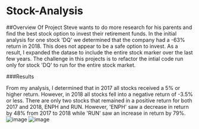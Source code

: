 # Stock-Analysis

##Overview Of Project
Steve wants to do more research for his parents and find the best stock option to invest their retirement funds. In the initial analysis for one stock 'DQ' we determined that the company had a -63% return in 2018. This does not appear to be a safe option to invest. As a result, I expanded the datase to include the entire stock marker over the last few years.   The challenge in this projects is to refactor the intial code run only for stock 'DQ' to run for the entire stock market. 

###Results

 From my analysis, I determined that in 2017 all stocks received a 5% or higher return. However, in 2018 all stocks fell into a negative return of -3.5% or less. There are only two stocks that remained in a positive return for both 2017 and 2018, ENPH and RUN. However, 'ENPH' saw a decrease in return by 48% from 2017 to 2018 while 'RUN' saw an increase in return by 79%. 
![image](https://user-images.githubusercontent.com/103547108/166394249-023fb030-37df-4c9f-8f61-6a31e34b00ce.png)
![image](https://user-images.githubusercontent.com/103547108/166394294-1b73a08f-00a4-49ae-89f7-de3e6338a630.png)
